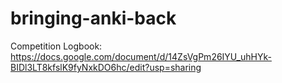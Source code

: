 # bringing-anki-back
Competition Logbook:
https://docs.google.com/document/d/14ZsVgPm26IYU_uhHYk-BIDl3LT8kfslK9fyNxkDO6hc/edit?usp=sharing
